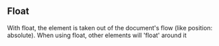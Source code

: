 ## Float

With float, the element is taken out of the document's flow (like position: absolute). When using float, other elements will 'float' around it

